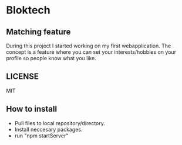 # Bloktech

## Matching feature

During this project I started working on my first webapplication. The concept is a feature where you can set your interests/hobbies on your profile so people know what you like.


## LICENSE
MIT

## How to install
* Pull files to local repository/directory.
* Install neccesary packages.
* run "npm startServer"

